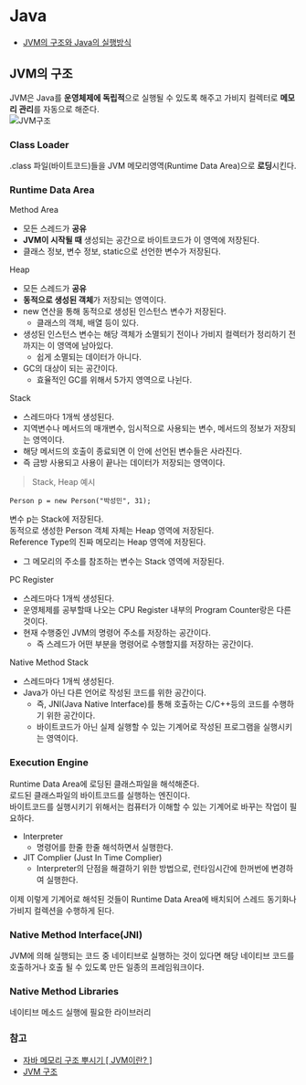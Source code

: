 # Java
* [JVM의 구조와 Java의 실행방식](#jvm의-구조)

## JVM의 구조
JVM은 Java를 **운영체제에 독립적**으로 실행될 수 있도록 해주고 가비지 컬렉터로 **메모리 관리**를 자동으로 해준다.   
![JVM구조]()

### Class Loader
.class 파일(바이트코드)들을 JVM 메모리영역(Runtime Data Area)으로 **로딩**시킨다.

### Runtime Data Area
Method Area
* 모든 스레드가 **공유**
* **JVM이 시작될 때** 생성되는 공간으로 바이트코드가 이 영역에 저장된다.
* 클래스 정보, 변수 정보, static으로 선언한 변수가 저장된다.   

Heap
* 모든 스레드가 **공유**
* **동적으로 생성된 객체**가 저장되는 영역이다.
* new 연산을 통해 동적으로 생성된 인스턴스 변수가 저장된다.
  * 클래스의 객체, 배열 등이 있다.
* 생성된 인스턴스 변수는 해당 객체가 소멸되기 전이나 가비지 컬렉터가 정리하기 전까지는 이 영역에 남아있다.   
  * 쉽게 소멸되는 데이터가 아니다.
* GC의 대상이 되는 공간이다.
  * 효율적인 GC를 위해서 5가지 영역으로 나뉜다.   

Stack
* 스레드마다 1개씩 생성된다.
* 지역변수나 메서드의 매개변수, 임시적으로 사용되는 변수, 메서드의 정보가 저장되는 영역이다.   
* 해당 메서드의 호출이 종료되면 이 안에 선언된 변수들은 사라진다.   
* 즉 금방 사용되고 사용이 끝나는 데이터가 저장되는 영역이다.

> Stack, Heap 예시
```
Person p = new Person("박성민", 31);
```
변수 p는 Stack에 저장된다.   
동적으로 생성한 Person 객체 자체는 Heap 영역에 저장된다.   
Reference Type의 진짜 메모리는 Heap 영역에 저장된다.   
* 그 메모리의 주소를 참조하는 변수는 Stack 영역에 저장된다.

PC Register
* 스레드마다 1개씩 생성된다.
* 운영체제를 공부할때 나오는 CPU Register 내부의 Program Counter랑은 다른 것이다.
* 현재 수행중인 JVM의 명령어 주소를 저장하는 공간이다.
  * 즉 스레드가 어떤 부분을 명령어로 수행할지를 저장하는 공간이다. 

Native Method Stack
* 스레드마다 1개씩 생성된다.
* Java가 아닌 다른 언어로 작성된 코드를 위한 공간이다.
  * 즉, JNI(Java Native Interface)를 통해 호출하는 C/C++등의 코드를 수행하기 위한 공간이다.
  * 바이트코드가 아닌 실제 실행할 수 있는 기계어로 작성된 프로그램을 실행시키는 영역이다.

### Execution Engine
Runtime Data Area에 로딩된 클래스파일을 해석해준다.   
로드된 클래스파일의 바이트코드를 실행하는 엔진이다.   
바이트코드를 실행시키기 위해서는 컴퓨터가 이해할 수 있는 기계어로 바꾸는 작업이 필요하다.      
* Interpreter
  * 명령어를 한줄 한줄 해석하면서 실행한다.
* JIT Complier (Just In Time Complier)
  * Interpreter의 단점을 해결하기 위한 방법으로, 런타임시간에 한꺼번에 변경하여 실행한다.

이제 이렇게 기계어로 해석된 것들이 Runtime Data Area에 배치되어 스레드 동기화나 가비지 컬렉션을 수행하게 된다.

### Native Method Interface(JNI)
JVM에 의해 실행되는 코드 중 네이티브로 실행하는 것이 있다면 해당 네이티브 코드를 호출하거나 호출 될 수 있도록 만든 일종의 프레임워크이다.

### Native Method Libraries
네이티브 메소드 실행에 필요한 라이브러리

### 참고
* [자바 메모리 구조 뿌시기 [ JVM이란? ]](https://youtu.be/AWXPnMDZ9I0)
* [JVM 구조](https://goodgid.github.io/Java-JVM/)